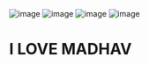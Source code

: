 <!DOCTYPE html>
<html lang="en">
<head>
    <meta charset="UTF-8">
    <meta name="viewport" content="width=device-width, initial-scale=1.0">
    <title>cards transition</title>
    <link rel="stylesheet" href="card.css">
</head>
<body>
    <div class="gallery">
        <img src="https://st2.depositphotos.com/1499637/10804/v/950/depositphotos_108043356-stock-illustration-baby-krishna-with-sacred-cow.jpg" alt="image">
        <img src="https://i.pinimg.com/1200x/c6/cc/bf/c6ccbf6b7b602015d18895de92664781.jpg" alt="image">
        <img src="https://galleryofgod.files.wordpress.com/2014/03/little_krishna_-cartoon.jpg?w=200&h=200&crop=1" alt="image">
        <img src="https://encrypted-tbn0.gstatic.com/images?q=tbn:ANd9GcTsFvKRg2YzBxHl8OvD6VCSry-b6-ZxNwLvJw&usqp=CAU" alt="image">
    </div>
    <h1>I LOVE MADHAV </h1>
    
</body>
</html>
